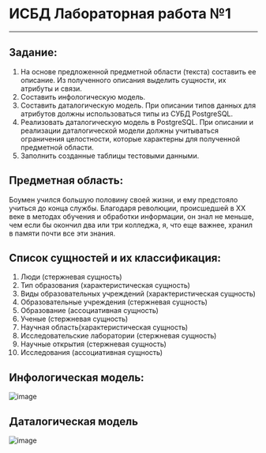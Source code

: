 # ИСБД Лабораторная работа №1
___
## Задание:
1. На основе предложенной предметной области (текста) составить ее описание. Из полученного описания выделить сущности, их атрибуты и связи.
2. Составить инфологическую модель.
3. Составить даталогическую модель. При описании типов данных для атрибутов должны использоваться типы из СУБД PostgreSQL.
4. Реализовать даталогическую модель в PostgreSQL. При описании и реализации даталогической модели должны учитываться ограничения целостности, которые характерны для полученной предметной области.
5. Заполнить созданные таблицы тестовыми данными.
## Предметная область:
Боумен учился большую половину своей жизни, и ему предстояло учиться до конца службы. Благодаря революции, происшедшей в XX веке в методах обучения и обработки информации, он знал не меньше, чем если бы окончил два или три колледжа, я, что еще важнее, хранил в памяти почти все эти знания.
## Список сущностей и их классификация:
1)	Люди (стержневая сущность)
2)	Тип образования (характеристическая сущность)
3)	Виды образовательных учреждений (характеристическая сущность)
4)	Образовательные учреждения (стержневая сущность)
5)	Образование (ассоциативная сущность)
6)	Ученые (стержневая сущность)
7)	Научная область(характеристическая сущность)
8)	Исследовательские лаборатории (стержневая сущность)
9)	Научные открытия (стержневая сущность)
10)	 Исследования (ассоциативная сущность)
## Инфологическая модель:
![image](https://user-images.githubusercontent.com/71176575/202293434-b260a818-1c88-4ffa-becb-5ce240b7d57f.png)
## Даталогическая модель
![image](https://user-images.githubusercontent.com/71176575/202295432-67b5c97f-f0e9-41c1-8ce1-7fa359efd447.png)
